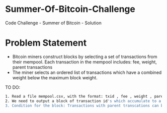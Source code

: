 # Summer-Of-Bitcoin-Challenge
Code Challenge - Summer of Bitcoin - Solution

# Problem Statement

- Bitcoin miners construct blocks by selecting a set of transactions from their mempool. Each transaction in the mempool includes: fee, weight, parent transactions
- The miner selects an ordered list of transactions which have a combined weight below the maximum block weight.

TO DO:

```sh
1. Read a file mempool.csv, with the format: txid , fee , weight , parent_txids
2. We need to output a block of transaction id's which accumulate to a total weight of less 4000000
3. Condition for the block: Transactions with parent transcations can be included only if it's parent transactions have been included before
```
